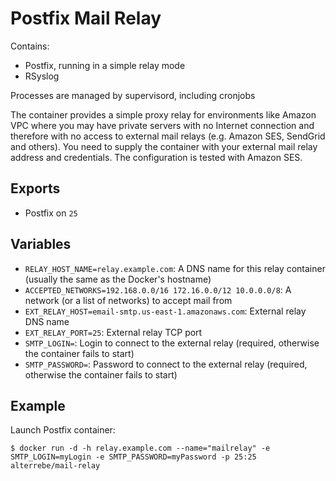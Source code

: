 Postfix Mail Relay
======================

Contains:

* Postfix, running in a simple relay mode
* RSyslog

Processes are managed by supervisord, including cronjobs

The container provides a simple proxy relay for environments like Amazon VPC where you may have private servers with no Internet connection
and therefore with no access to external mail relays (e.g. Amazon SES, SendGrid and others). You need to supply the container with your 
external mail relay address and credentials. The configuration is tested with Amazon SES.


Exports
-------

* Postfix on `25`

Variables
---------

* `RELAY_HOST_NAME=relay.example.com`: A DNS name for this relay container (usually the same as the Docker's hostname)
* `ACCEPTED_NETWORKS=192.168.0.0/16 172.16.0.0/12 10.0.0.0/8`: A network (or a list of networks) to accept mail from
* `EXT_RELAY_HOST=email-smtp.us-east-1.amazonaws.com`: External relay DNS name
* `EXT_RELAY_PORT=25`: External relay TCP port
* `SMTP_LOGIN=`: Login to connect to the external relay (required, otherwise the container fails to start)
* `SMTP_PASSWORD=`: Password to connect to the external relay (required, otherwise the container fails to start)

Example
-------

Launch Postfix container:

    $ docker run -d -h relay.example.com --name="mailrelay" -e SMTP_LOGIN=myLogin -e SMTP_PASSWORD=myPassword -p 25:25 alterrebe/mail-relay

